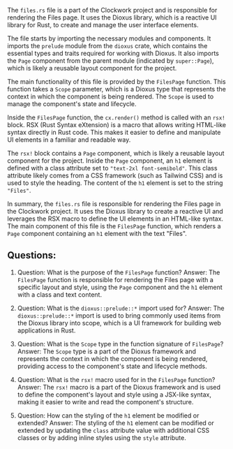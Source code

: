 The `files.rs` file is a part of the Clockwork project and is responsible for rendering the Files page. It uses the Dioxus library, which is a reactive UI library for Rust, to create and manage the user interface elements.

The file starts by importing the necessary modules and components. It imports the `prelude` module from the `dioxus` crate, which contains the essential types and traits required for working with Dioxus. It also imports the `Page` component from the parent module (indicated by `super::Page`), which is likely a reusable layout component for the project.

The main functionality of this file is provided by the `FilesPage` function. This function takes a `Scope` parameter, which is a Dioxus type that represents the context in which the component is being rendered. The `Scope` is used to manage the component's state and lifecycle.

Inside the `FilesPage` function, the `cx.render()` method is called with an `rsx!` block. RSX (Rust Syntax eXtension) is a macro that allows writing HTML-like syntax directly in Rust code. This makes it easier to define and manipulate UI elements in a familiar and readable way.

The `rsx!` block contains a `Page` component, which is likely a reusable layout component for the project. Inside the `Page` component, an `h1` element is defined with a class attribute set to `"text-2xl font-semibold"`. This class attribute likely comes from a CSS framework (such as Tailwind CSS) and is used to style the heading. The content of the `h1` element is set to the string `"Files"`.

In summary, the `files.rs` file is responsible for rendering the Files page in the Clockwork project. It uses the Dioxus library to create a reactive UI and leverages the RSX macro to define the UI elements in an HTML-like syntax. The main component of this file is the `FilesPage` function, which renders a `Page` component containing an `h1` element with the text "Files".
## Questions: 
 1. Question: What is the purpose of the `FilesPage` function?
   Answer: The `FilesPage` function is responsible for rendering the Files page with a specific layout and style, using the `Page` component and the `h1` element with a class and text content.

2. Question: What is the `dioxus::prelude::*` import used for?
   Answer: The `dioxus::prelude::*` import is used to bring commonly used items from the Dioxus library into scope, which is a UI framework for building web applications in Rust.

3. Question: What is the `Scope` type in the function signature of `FilesPage`?
   Answer: The `Scope` type is a part of the Dioxus framework and represents the context in which the component is being rendered, providing access to the component's state and lifecycle methods.

4. Question: What is the `rsx!` macro used for in the `FilesPage` function?
   Answer: The `rsx!` macro is a part of the Dioxus framework and is used to define the component's layout and style using a JSX-like syntax, making it easier to write and read the component's structure.

5. Question: How can the styling of the `h1` element be modified or extended?
   Answer: The styling of the `h1` element can be modified or extended by updating the `class` attribute value with additional CSS classes or by adding inline styles using the `style` attribute.
    